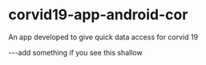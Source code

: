 # corvid19-app-android-cor
An app developed to give quick data access for corvid 19


---add something if you see this shallow
